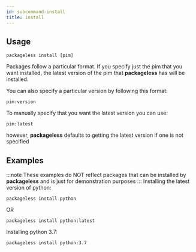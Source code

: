 ```yaml
---
id: subcommand-install
title: install
---
```


## Usage
```
packageless install [pim]
```

Packages follow a particular format. If you specify just the pim that you want installed, the latest version of the pim that **packageless** has will be installed.

You can also specify a particular version by following this format:
```
pim:version
```

To manually specify that you want the latest version you can use:
```
pim:latest
```
however, **packageless** defaults to getting the latest version if one is not specified

## Examples
:::note
These examples do NOT reflect packages that can be installed by **packageless** and is just for demonstration purposes
:::
Installing the latest version of python:
```
packageless install python
```
OR
```
packageless install python:latest
```

Installing python 3.7:
```
packageless install python:3.7
```